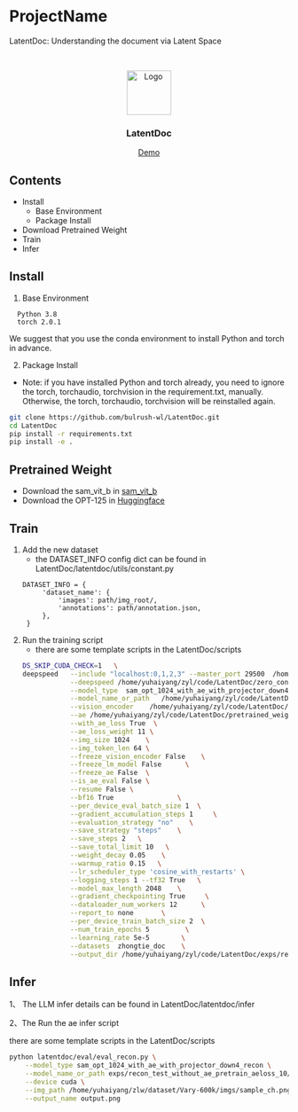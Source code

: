 

# ProjectName

LatentDoc: Understanding the document via Latent Space



<!-- PROJECT LOGO -->
<br />

<p align="center">
  <a href="https://github.com/bulrush-wl/LatentDoc">
    <img src="images/logo.png" alt="Logo" width="80" height="80">
  </a>

  <h3 align="center">LatentDoc</h3>
  <p align="center">
<!--     LatentDoc -->
<!--     <br /> -->
<!--     <a href="https://github.com/bulrush-wl/LatentDoc"><strong>探索本项目的文档 »</strong></a> -->
<!--     <br /> -->
<!--     <br /> -->
    <a href="https://github.com/bulrush-wl/LatentDoc">Demo</a>
<!--     · -->
<!--     <a href="https://github.com/bulrush-wl/LatentDoc/issues">报告Bug</a> -->
<!--     · -->
<!--     <a href="https://github.com/bulrush-wl/LatentDoc">提出新特性</a> -->
  </p>

</p>



## Contents

- Install
  - Base Environment
  - Package Install
- Download Pretrained Weight
- Train
- Infer



## Install
1. Base Environment
```
  Python 3.8
  torch 2.0.1
```
We suggest that you use the conda environment to install Python and torch in advance.

2. Package Install
- Note: if you have installed Python and torch already, you need to ignore the torch, torchaudio, torchvision in the requirement.txt, manually. Otherwise, the torch, torchaudio, torchvision will be reinstalled again.

```sh
git clone https://github.com/bulrush-wl/LatentDoc.git
cd LatentDoc
pip install -r requirements.txt
pip install -e .
```


## Pretrained Weight
- Download the sam_vit_b in [sam_vit_b](https://dl.fbaipublicfiles.com/segment_anything/sam_vit_b_01ec64.pth)
- Download the OPT-125 in [Huggingface](https://huggingface.co/facebook/opt-125m)

## Train
1. Add the new dataset
   - the DATASET_INFO config dict can be found in LatentDoc/latentdoc/utils/constant.py
   ```
   DATASET_INFO = {
        'dataset_name': {
            'images': path/img_root/,
            'annotations': path/annotation.json,
        },
    }
   ```
2. Run the training script
   - there are some template scripts in the LatentDoc/scripts
   ```sh
   DS_SKIP_CUDA_CHECK=1   \
   deepspeed   --include "localhost:0,1,2,3" --master_port 29500  /home/yuhaiyang/zyl/code/LatentDoc/latentdoc/train/train_sam_opt_1024_with_ae_recon.py   \
               --deepspeed /home/yuhaiyang/zyl/code/LatentDoc/zero_config/zero0.json \
               --model_type  sam_opt_1024_with_ae_with_projector_down4_recon  \
               --model_name_or_path   /home/yuhaiyang/zyl/code/LatentDoc/pretrained_weight/models--facebook--opt-125m               \
               --vision_encoder    /home/yuhaiyang/zyl/code/LatentDoc/pretrained_weight/sam_vit_b_01ec64.pth \
               --ae /home/yuhaiyang/zyl/code/LatentDoc/pretrained_weight/ae_bestmodel.pth   \
               --with_ae_loss True  \
               --ae_loss_weight 11 \
               --img_size 1024    \
               --img_token_len 64 \
               --freeze_vision_encoder False    \
               --freeze_lm_model False      \
               --freeze_ae False  \
               --is_ae_eval False \
               --resume False \
               --bf16 True                \
               --per_device_eval_batch_size 1  \
               --gradient_accumulation_steps 1     \
               --evaluation_strategy "no"    \
               --save_strategy "steps"    \
               --save_steps 2   \
               --save_total_limit 10   \
               --weight_decay 0.05    \
               --warmup_ratio 0.15   \
               --lr_scheduler_type 'cosine_with_restarts' \
               --logging_steps 1 --tf32 True   \
               --model_max_length 2048    \
               --gradient_checkpointing True     \
               --dataloader_num_workers 12      \
               --report_to none       \
               --per_device_train_batch_size 2  \
               --num_train_epochs 5         \
               --learning_rate 5e-5        \
               --datasets  zhongtie_doc    \
               --output_dir /home/yuhaiyang/zyl/code/LatentDoc/exps/recon_test_4    \
   ```

## Infer
 1、 The LLM infer details can be found in LatentDoc/latentdoc/infer

2、The  Run the ae infer script

there are some template scripts in the LatentDoc/scripts

```sh
python latentdoc/eval/eval_recon.py \
    --model_type sam_opt_1024_with_ae_with_projector_down4_recon \
    --model_name_or_path exps/recon_test_without_ae_pretrain_aeloss_10/checkpoint-96600 \
    --device cuda \
    --img_path /home/yuhaiyang/zlw/dataset/Vary-600k/imgs/sample_ch.png \
    --output_name output.png
```




